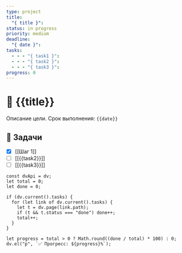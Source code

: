 ```yaml
---
type: project
title:
  "{ title }": 
status: in progress
priority: medium
deadline:
  "{ date }": 
tasks:
  - - - "{ task1 }": 
  - - - "{ task2 }": 
  - - - "{ task3 }": 
progress: 0
---
```


# 🎯 {{title}}

Описание цели. Срок выполнения: `{{date}}`

## 📌 Задачи
- [x] [[Шаг 1]]
- [ ] [[{{task2}}]]
- [ ] [[{{task3}}]]

```dataviewjs
const dvApi = dv;
let total = 0;
let done = 0;

if (dv.current().tasks) {
  for (let link of dv.current().tasks) {
    let t = dv.page(link.path);
    if (t && t.status === "done") done++;
    total++;
  }
}

let progress = total > 0 ? Math.round((done / total) * 100) : 0;
dv.el("p", `✅ Прогресс: ${progress}%`);
```

